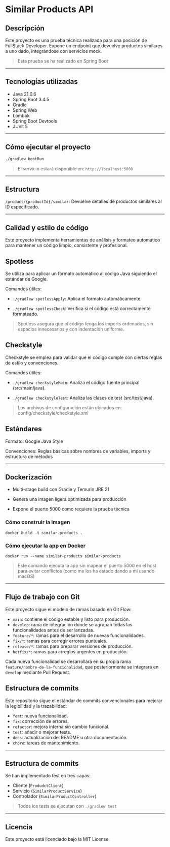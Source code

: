# Similar Products API

## Descripción

Este proyecto es una prueba técnica realizada para una posición de FullStack Developer. Expone un endpoint que devuelve productos similares a uno dado, integrándose con servicios mock.

> Esta prueba se ha realizado en Spring Boot

---

## Tecnologías utilizadas

- Java 21.0.6
- Spring Boot 3.4.5
- Gradle
- Spring Web
- Lombok
- Spring Boot Devtools
- JUnit 5

---

## Cómo ejecutar el proyecto

```bash
./gradlew bootRun
```

> El servicio estará disponible en: `http://localhost:5000`

---

## Estructura

`/product/{productId}/similar`: Devuelve detalles de productos similares al ID especificado.

---

## Calidad y estilo de código

Este proyecto implementa herramientas de análisis y formateo automático para mantener un código limpio, consistente y profesional.

## Spotless

Se utiliza para aplicar un formato automático al código Java siguiendo el estándar de Google.

Comandos útiles:
- `./gradlew spotlessApply`: Aplica el formato automáticamente.

- `./gradlew spotlessCheck`: Verifica si el código está correctamente formateado.

> Spotless asegura que el código tenga los imports ordenados, sin espacios innecesarios y con indentación uniforme.

## Checkstyle

Checkstyle se emplea para validar que el código cumple con ciertas reglas de estilo y convenciones.

Comandos útiles:
- `./gradlew checkstyleMain`: Analiza el código fuente principal (src/main/java).

- `./gradlew checkstyleTest`: Analiza las clases de test (src/test/java).

>Los archivos de configuración están ubicados en: config/checkstyle/checkstyle.xml

## Estándares
Formato: Google Java Style

Convenciones: Reglas básicas sobre nombres de variables, imports y estructura de métodos

---

## Dockerización

- Multi-stage build con Gradle y Temurin JRE 21

- Genera una imagen ligera optimizada para producción

- Expone el puerto 5000 como requiere la prueba técnica

### Cómo construir la imagen
`docker build -t similar-products .`

### Cómo ejecutar la app en Docker

`docker run --name similar-products similar-products`

> Este comando ejecuta la app sin mapear el puerto 5000 en el host para evitar conflictos (como me los ha estado dando a mi usando macOS)
___

## Flujo de trabajo con Git

Este proyecto sigue el modelo de ramas basado en Git Flow:

- `main`: contiene el código estable y listo para producción.
- `develop`: rama de integración donde se agrupan todas las funcionalidades antes de ser lanzadas.
- `feature/*`: ramas para el desarrollo de nuevas funcionalidades.
- `fix/*`: ramas para corregir errores puntuales.
- `release/*`: ramas para preparar versiones de producción.
- `hotfix/*`: ramas para arreglos urgentes en producción.

Cada nueva funcionalidad se desarrollará en su propia rama `feature/nombre-de-la-funcionalidad`, que posteriormente se integrará en `develop` mediante Pull Request.

## Estructura de commits

Este repositorio sigue el estándar de commits convencionales para mejorar la legibilidad y la trazabilidad:

- `feat`: nueva funcionalidad.
- `fix`: corrección de errores.
- `refactor`: mejora interna sin cambio funcional.
- `test`: añadir o mejorar tests.
- `docs`: actualización del README u otra documentación.
- `chore`: tareas de mantenimiento.

---

## Estructura de commits

Se han implementado test en tres capas:

- Cliente (`ProdudctClient`)
- Servicio (`SimilarProductService`)
- Controlador (`SimilarProductController`)

> Todos los tests se ejecutan con `./gradlew test`
---

## Licencia

Este proyecto está licenciado bajo la MIT License.